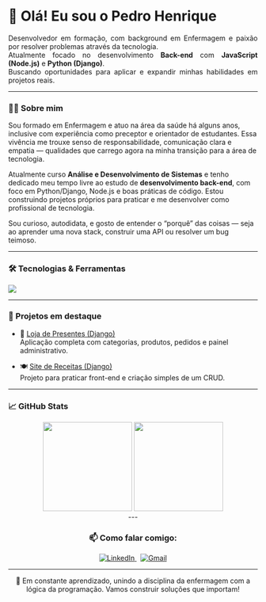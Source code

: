 <h1 align="left">👋 Olá! Eu sou o Pedro Henrique</h1>

<p align="justify">
  Desenvolvedor em formação, com background em Enfermagem e paixão por resolver problemas através da tecnologia.<br>
  Atualmente focado no desenvolvimento <strong>Back-end</strong> com <strong>JavaScript (Node.js)</strong> e <strong>Python (Django)</strong>.<br>
  Buscando oportunidades para aplicar e expandir minhas habilidades em projetos reais.<br>
</p>

---

### 👨‍🏫 Sobre mim

Sou formado em Enfermagem e atuo na área da saúde há alguns anos, inclusive com experiência como preceptor e orientador de estudantes. Essa vivência me trouxe senso de responsabilidade, comunicação clara e empatia — qualidades que carrego agora na minha transição para a área de tecnologia.

Atualmente curso **Análise e Desenvolvimento de Sistemas** e tenho dedicado meu tempo livre ao estudo de **desenvolvimento back-end**, com foco em Python/Django, Node.js e boas práticas de código. Estou construindo projetos próprios para praticar e me desenvolver como profissional de tecnologia.

Sou curioso, autodidata, e gosto de entender o “porquê” das coisas — seja ao aprender uma nova stack, construir uma API ou resolver um bug teimoso.

---

### 🛠️ Tecnologias & Ferramentas

<p align="left">
  <a href="https://skillicons.dev">
    <img src="https://skillicons.dev/icons?i=js,nodejs,html,css,python,django,git,github,mysql" />
  </a>
</p>

---

### 🚀 Projetos em destaque

- 🎁 [Loja de Presentes (Django)](https://github.com/pholiveira-dev/balloon)  
  Aplicação completa com categorias, produtos, pedidos e painel administrativo.

- 🍽️ [Site de Receitas (Django)](https://github.com/pholiveira-dev/projeto-recipe)  
  Projeto para praticar front-end e criação simples de um CRUD.

---

### 📈 GitHub Stats

<div align="center">
  <div align="center">
  <img height="180em" src="https://github-readme-stats.vercel.app/api?username=pholiveira-dev&show_icons=true&theme=transparent&count_private=true"/>
  <img height="180em" src="https://github-readme-stats.vercel.app/api/top-langs/?username=pholiveira-dev&layout=compact&theme=transparent"/>
</div>
---

### 📫 Como falar comigo:

<p align="center">
  <a href="https://www.linkedin.com/in/pedro-henrique-037826186/" target="_blank">
    <img src="https://skillicons.dev/icons?i=linkedin" alt="LinkedIn" />
  </a>
  &nbsp;
  <a href="mailto:pedro.alves@escs.edu.br">
    <img src="https://skillicons.dev/icons?i=gmail" alt="Gmail" />
  </a>
</p>


---

🧠 Em constante aprendizado, unindo a disciplina da enfermagem com a lógica da programação. Vamos construir soluções que importam!

